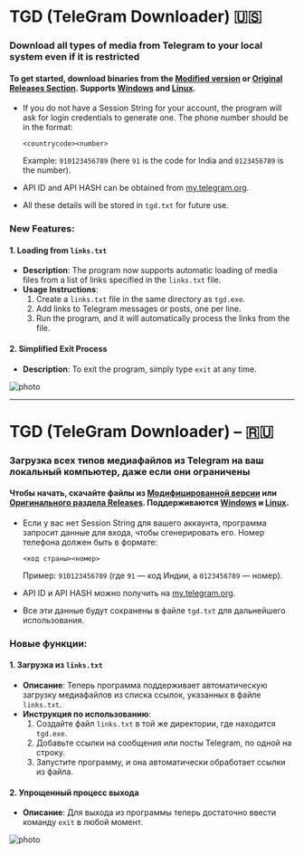 # TGD (TeleGram Downloader) 🇺🇸

### Download all types of media from Telegram to your local system even if it is restricted

#### To get started, download binaries from the [Modified version](https://github.com/abortacc/TGD/releases/tag/v1.2.M) or [Original Releases Section](https://github.com/bipinkrish/tgd/releases). Supports [Windows](https://github.com/bipinkrish/tgd/releases/download/v1.2/tgd.exe) and [Linux](https://github.com/bipinkrish/tgd/releases/download/v1.2/tgd).

* If you do not have a Session String for your account, the program will ask for login credentials to generate one. The phone number should be in the format:

  `<countrycode><number>`

  Example: `910123456789` (here `91` is the code for India and `0123456789` is the number).

* API ID and API HASH can be obtained from [my.telegram.org](https://my.telegram.org).

* All these details will be stored in `tgd.txt` for future use.

### New Features:

#### 1. **Loading from `links.txt`**
   - **Description**: The program now supports automatic loading of media files from a list of links specified in the `links.txt` file.
   - **Usage Instructions**:
     1. Create a `links.txt` file in the same directory as `tgd.exe`.
     2. Add links to Telegram messages or posts, one per line.
     3. Run the program, and it will automatically process the links from the file.

#### 2. **Simplified Exit Process**
   - **Description**: To exit the program, simply type `exit` at any time.

![photo](https://github.com/bipinkrish/TGD/assets/87369440/af534efa-347e-4d23-9818-4b2c474dfb69)

---

# TGD (TeleGram Downloader) – 🇷🇺

### Загрузка всех типов медиафайлов из Telegram на ваш локальный компьютер, даже если они ограничены

#### Чтобы начать, скачайте файлы из [Модифицированной версии](https://github.com/abortacc/TGD/releases/tag/v1.2.M) или [Оригинального раздела Releases](https://github.com/bipinkrish/tgd/releases). Поддерживаются [Windows](https://github.com/bipinkrish/tgd/releases/download/v1.2/tgd.exe) и [Linux](https://github.com/bipinkrish/tgd/releases/download/v1.2/tgd).

* Если у вас нет Session String для вашего аккаунта, программа запросит данные для входа, чтобы сгенерировать его. Номер телефона должен быть в формате:

  `<код страны><номер>`

  Пример: `910123456789` (где `91` — код Индии, а `0123456789` — номер).

* API ID и API HASH можно получить на [my.telegram.org](https://my.telegram.org).

* Все эти данные будут сохранены в файле `tgd.txt` для дальнейшего использования.

### Новые функции:

#### 1. **Загрузка из `links.txt`**
   - **Описание**: Теперь программа поддерживает автоматическую загрузку медиафайлов из списка ссылок, указанных в файле `links.txt`.
   - **Инструкция по использованию**:
     1. Создайте файл `links.txt` в той же директории, где находится `tgd.exe`.
     2. Добавьте ссылки на сообщения или посты Telegram, по одной на строку.
     3. Запустите программу, и она автоматически обработает ссылки из файла.

#### 2. **Упрощенный процесс выхода**
   - **Описание**: Для выхода из программы теперь достаточно ввести команду `exit` в любой момент.

![photo](https://github.com/bipinkrish/TGD/assets/87369440/af534efa-347e-4d23-9818-4b2c474dfb69)